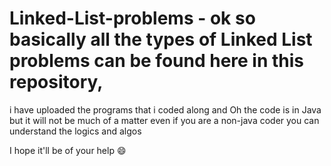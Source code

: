 # Linked-List-problems - ok so basically all the types of Linked List problems can be found here in this repository,
i have uploaded the programs that i coded along and Oh the code is in Java but it will not be much of a matter 
even if you are a non-java coder you can understand the logics and algos

I hope it'll be of your help 😄
